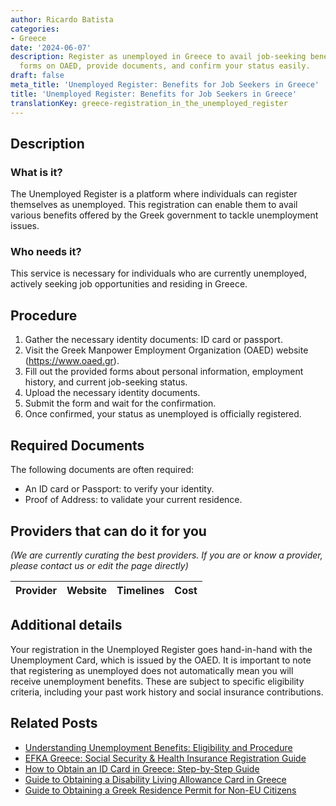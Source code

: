 ```yaml
---
author: Ricardo Batista
categories:
- Greece
date: '2024-06-07'
description: Register as unemployed in Greece to avail job-seeking benefits. Complete
  forms on OAED, provide documents, and confirm your status easily.
draft: false
meta_title: 'Unemployed Register: Benefits for Job Seekers in Greece'
title: 'Unemployed Register: Benefits for Job Seekers in Greece'
translationKey: greece-registration_in_the_unemployed_register
---
```


## Description
### What is it?
The Unemployed Register is a platform where individuals can register themselves as unemployed. This registration can enable them to avail various benefits offered by the Greek government to tackle unemployment issues.

### Who needs it?
This service is necessary for individuals who are currently unemployed, actively seeking job opportunities and residing in Greece.

## Procedure
1. Gather the necessary identity documents: ID card or passport.
2. Visit the Greek Manpower Employment Organization (OAED) website (https://www.oaed.gr).
3. Fill out the provided forms about personal information, employment history, and current job-seeking status.
4. Upload the necessary identity documents.
5. Submit the form and wait for the confirmation.
6. Once confirmed, your status as unemployed is officially registered.

## Required Documents
The following documents are often required:
- An ID card or Passport: to verify your identity.
- Proof of Address: to validate your current residence.

## Providers that can do it for you

_(We are currently curating the best providers. If you are or know a provider, please contact us or edit the page directly)_

| Provider        |     Website     |     Timelines    |       Cost      |
| --------------- | --------------- |  :-------------: | :-------------: |

## Additional details
Your registration in the Unemployed Register goes hand-in-hand with the Unemployment Card, which is issued by the OAED. It is important to note that registering as unemployed does not automatically mean you will receive unemployment benefits. These are subject to specific eligibility criteria, including your past work history and social insurance contributions.


## Related Posts

- [Understanding Unemployment Benefits: Eligibility and Procedure](https://tramitit.com/guides/greece/application_for_unemployment_benefit/)
- [EFKA Greece: Social Security & Health Insurance Registration Guide](https://tramitit.com/guides/greece/application_for_efka_(social_insurance_fund)/)
- [How to Obtain an ID Card in Greece: Step-by-Step Guide](https://tramitit.com/guides/greece/application_for_id_issuance/)
- [Guide to Obtaining a Disability Living Allowance Card in Greece](https://tramitit.com/guides/greece/application_for_disability_card/)
- [Guide to Obtaining a Greek Residence Permit for Non-EU Citizens](https://tramitit.com/guides/greece/application_for_residence_permit/)